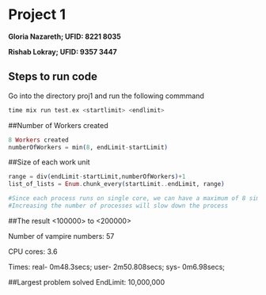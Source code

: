 # Project 1

**Gloria Nazareth; UFID: 8221 8035**

**Rishab Lokray; UFID: 9357 3447**

## Steps to run code
Go into the directory proj1 and run the following commmand
```elixir
time mix run test.ex <startlimit> <endlimit>
```
##Number of Workers created
```elixir
8 Workers created
numberOfWorkers = min(8, endLimit-startLimit)

```


##Size of each work unit
```elixir
range = div(endLimit-startLimit,numberOfWorkers)+1
list_of_lists = Enum.chunk_every(startLimit..endLimit, range)

#Since each process runs on single core, we can have a maximum of 8 simultaneous processes running on the machine.
#Increasing the number of processes will slow down the process

```

##The result <100000> to <200000>


Number of vampire numbers: 57

CPU cores: 3.6 

Times: real- 0m48.3secs;
       user- 2m50.808secs;
       sys-  0m6.98secs;


##Largest problem solved
EndLimit: 10,000,000

